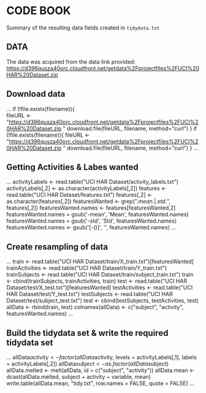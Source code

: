 # CODE BOOK


Summary of the resulting data fields created in `tidydata.txt`

## DATA

The data was acquired from the data link provided:  https://d396qusza40orc.cloudfront.net/getdata%2Fprojectfiles%2FUCI%20HAR%20Dataset.zip



## Download data

...
if (!file.exists(filename)){   
 fileURL <- "https://d396qusza40orc.cloudfront.net/getdata%2Fprojectfiles%2FUCI%20HAR%20Dataset.zip " 
 download.file(fileURL, filename, method="curl")
 }
if (!file.exists(filename)){
 fileURL <- "https://d396qusza40orc.cloudfront.net/getdata%2Fprojectfiles%2FUCI%20HAR%20Dataset.zip "
 download.file(fileURL, filename, method="curl")
 }
...

## Getting Activities & Labes wanted

...
activityLabels <- read.table("UCI HAR Dataset/activity_labels.txt")
activityLabels[,2] <- as.character(activityLabels[,2])
features <- read.table("UCI HAR Dataset/features.txt")
features[,2] <- as.character(features[,2])
featuresWanted <- grep(".*mean.*|.*std.*", features[,2])
featuresWanted.names <- features[featuresWanted,2]
featuresWanted.names = gsub('-mean', 'Mean', featuresWanted.names)
featuresWanted.names = gsub('-std', 'Std', featuresWanted.names)
featuresWanted.names <- gsub('[-()]', '', featuresWanted.names)
...

## Create resampling of data

...
train <- read.table("UCI HAR Dataset/train/X_train.txt")[featuresWanted]
trainActivities <- read.table("UCI HAR Dataset/train/Y_train.txt")
trainSubjects <- read.table("UCI HAR Dataset/train/subject_train.txt")
train <- cbind(trainSubjects, trainActivities, train)
test <- read.table("UCI HAR Dataset/test/X_test.txt")[featuresWanted]
testActivities <- read.table("UCI HAR Dataset/test/Y_test.txt")
testSubjects <- read.table("UCI HAR Dataset/test/subject_test.txt")
test <- cbind(testSubjects, testActivities, test)
allData <- rbind(train, test)
colnames(allData) <- c("subject", "activity", featuresWanted.names)
...

## Build the tidydata set & write the required tidydata set

...
allData$activity <- factor(allData$activity, levels = activityLabels[,1], labels = activityLabels[,2])
allData$subject <- as.factor(allData$subject)
allData.melted <- melt(allData, id = c("subject", "activity"))
allData.mean <- dcast(allData.melted, subject + activity ~ variable, mean)
write.table(allData.mean, "tidy.txt", row.names = FALSE, quote = FALSE)
...

